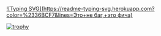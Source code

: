 [![Typing SVG](https://readme-typing-svg.herokuapp.com?color=%2336BCF7&lines=Это+не баг,+это фича)](https://git.io/typing-svg)



[![trophy](https://github-profile-trophy.vercel.app/?username=issey44)](https://github.com/ryo-ma/github-profile-trophy)

